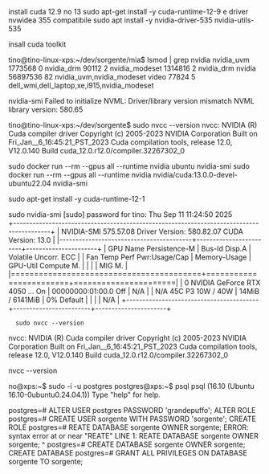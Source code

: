 
install cuda 12.9 no 13
sudo apt-get install -y cuda-runtime-12-9
 e driver nvwidea 355 compatibile 
sudo apt install -y nvidia-driver-535 nvidia-utils-535

insall cuda toolkit


tino@tino-linux-xps:~/dev/sorgente/mia$ lsmod | grep nvidia
nvidia_uvm           1773568  0
nvidia_drm             90112  2
nvidia_modeset       1314816  2 nvidia_drm
nvidia              56897536  82 nvidia_uvm,nvidia_modeset
video                  77824  5 dell_wmi,dell_laptop,xe,i915,nvidia_modeset



nvidia-smi
Failed to initialize NVML: Driver/library version mismatch
NVML library version: 580.65

tino@tino-linux-xps:~/dev/sorgente$ sudo nvcc --version
nvcc: NVIDIA (R) Cuda compiler driver
Copyright (c) 2005-2023 NVIDIA Corporation
Built on Fri_Jan__6_16:45:21_PST_2023
Cuda compilation tools, release 12.0, V12.0.140
Build cuda_12.0.r12.0/compiler.32267302_0


sudo docker run --rm --gpus all  --runtime nvidia ubuntu  nvidia-smi
sudo docker run --rm --gpus all  --runtime nvidia nvidia/cuda:13.0.0-devel-ubuntu22.04  nvidia-smi

sudo apt-get install -y cuda-runtime-12-1

sudo nvidia-smi
[sudo] password for tino: 
Thu Sep 11 11:24:50 2025       
+-----------------------------------------------------------------------------------------+
| NVIDIA-SMI 575.57.08              Driver Version: 580.82.07      CUDA Version: 13.0     |
|-----------------------------------------+------------------------+----------------------+
| GPU  Name                 Persistence-M | Bus-Id          Disp.A | Volatile Uncorr. ECC |
| Fan  Temp   Perf          Pwr:Usage/Cap |           Memory-Usage | GPU-Util  Compute M. |
|                                         |                        |               MIG M. |
|=========================================+========================+======================|
|   0  NVIDIA GeForce RTX 4050 ...    On  |   00000000:01:00.0 Off |                  N/A |
| N/A   45C    P3             10W /   40W |      14MiB /   6141MiB |      0%      Default |
|                                         |                        |                  N/A |
+-----------------------------------------+------------------------+----------------------+


      sudo nvcc --version
nvcc: NVIDIA (R) Cuda compiler driver
Copyright (c) 2005-2023 NVIDIA Corporation
Built on Fri_Jan__6_16:45:21_PST_2023
Cuda compilation tools, release 12.0, V12.0.140
Build cuda_12.0.r12.0/compiler.32267302_0


  

nvcc --version



no@xps:~$ sudo -i -u postgres
postgres@xps:~$ psql
psql (16.10 (Ubuntu 16.10-0ubuntu0.24.04.1))
Type "help" for help.

postgres=# ALTER USER postgres PASSWORD 'grandepuffo';
ALTER ROLE
postgres=# CREATE USER sorgente WITH PASSWORD 'sorgente';
CREATE ROLE
postgres=# REATE DATABASE sorgente OWNER sorgente;
ERROR:  syntax error at or near "REATE"
LINE 1: REATE DATABASE sorgente OWNER sorgente;
        ^
postgres=# CREATE DATABASE sorgente OWNER sorgente;
CREATE DATABASE
postgres=# GRANT ALL PRIVILEGES ON DATABASE sorgente TO sorgente;




